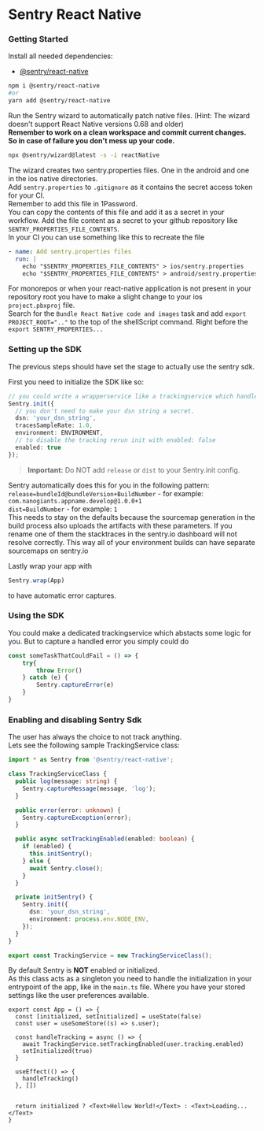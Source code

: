 # Sentry React Native


### Getting Started
Install all needed dependencies:
* [@sentry/react-native](https://www.npmjs.com/package/@sentry/react-native)

```bash
npm i @sentry/react-native
#or
yarn add @sentry/react-native
```

Run the Sentry wizard to automatically patch native files. (Hint: The wizard doesn't support React Native versions 0.68 and older)  
**Remember to work on a clean workspace and commit current changes. So in case of failure you don't mess up your code.**
```bash
npx @sentry/wizard@latest -s -i reactNative
```

The wizard creates two sentry.properties files. One in the android and one in the ios native directories.  
Add `sentry.properties` to `.gitignore` as it contains the secret access token for your CI.  
Remember to add this file in 1Password.  
You can copy the contents of this file and add it as a secret in your workflow.
Add the file content as a secret to your github repository like `SENTRY_PROPERTIES_FILE_CONTENTS`.  
In your CI you can use something like this to recreate the file
```yaml
- name: Add sentry.properties files
  run: |
    echo "$SENTRY_PROPERTIES_FILE_CONTENTS" > ios/sentry.properties
    echo "$SENTRY_PROPERTIES_FILE_CONTENTS" > android/sentry.properties
```

For monorepos or when your react-native application is not present in your repository root you have to make a slight change to your ios `project.pbxproj` file.  
Search for the `Bundle React Native code and images` task and add `export PROJECT_ROOT=".."` to the top of the shellScript command. Right before the `export SENTRY_PROPERTIES...`


### Setting up the SDK
The previous steps should have set the stage to actually use the sentry sdk.  

First you need to initialize the SDK like so:

```ts
// you could write a wrapperservice like a trackingservice which handles this for you.
Sentry.init({
  // you don't need to make your dsn string a secret.
  dsn: 'your_dsn_string',
  tracesSampleRate: 1.0,
  environment: ENVIRONMENT,
  // to disable the tracking rerun init with enabled: false
  enabled: true
});
```

> **Important:** Do NOT add `release` or `dist` to your Sentry.init config.

Sentry automatically does this for you in the following pattern:  
`release=bundleId@bundleVersion+BuildNumber` - for example: `com.nanogiants.appname.develop@1.0.0+1`  
`dist=BuildNumber` - for example: `1`  
This needs to stay on the defaults because the sourcemap generation in the build process also uploads the artifacts with these parameters. If you rename one of them the stacktraces in the sentry.io dashboard will not resolve correctly.
This way all of your environment builds can have separate sourcemaps on sentry.io

Lastly wrap your app with
```ts
Sentry.wrap(App)
```
to have automatic error captures.

### Using the SDK
You could make a dedicated trackingservice which abstacts some logic for you.
But to capture a handled error you simply could do

```ts
const someTaskThatCouldFail = () => {
    try{
        throw Error()
    } catch (e) {
        Sentry.captureError(e)
    }
}
```

### Enabling and disabling Sentry Sdk
The user has always the choice to not track anything.  
Lets see the following sample TrackingService class:
```ts
import * as Sentry from '@sentry/react-native';

class TrackingServiceClass {
  public log(message: string) {
    Sentry.captureMessage(message, 'log');
  }

  public error(error: unknown) {
    Sentry.captureException(error);
  }

  public async setTrackingEnabled(enabled: boolean) {
    if (enabled) {
      this.initSentry();
    } else {
      await Sentry.close();
    }
  }

  private initSentry() {
    Sentry.init({
      dsn: 'your_dsn_string',
      environment: process.env.NODE_ENV,
    });
  }
}

export const TrackingService = new TrackingServiceClass();
```

By default Sentry is **NOT** enabled or initialized.  
As this class acts as a singleton you need to handle the initialization in your entrypoint of the app, like in the `main.ts` file. Where you have your stored settings like the user preferences available.

```tsx
export const App = () => {
  const [initialized, setInitialized] = useState(false)
  const user = useSomeStore((s) => s.user);

  const handleTracking = async () => {
    await TrackingService.setTrackingEnabled(user.tracking.enabled)
    setInitialized(true)
  }

  useEffect(() => {
    handleTracking()
  }, [])


  return initialized ? <Text>Hellow World!</Text> : <Text>Loading...</Text>
}

```


